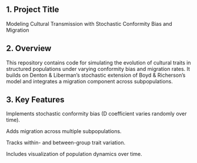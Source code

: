 ## 1. Project Title

Modeling Cultural Transmission with Stochastic Conformity Bias and Migration

## 2. Overview

This repository contains code for simulating the evolution of cultural traits in structured populations under varying conformity bias and migration rates. It builds on Denton & Liberman’s stochastic extension of Boyd & Richerson’s model and integrates a migration component across subpopulations.

## 3. Key Features

Implements stochastic conformity bias (D coefficient varies randomly over time).

Adds migration across multiple subpopulations.

Tracks within- and between-group trait variation.

Includes visualization of population dynamics over time.
